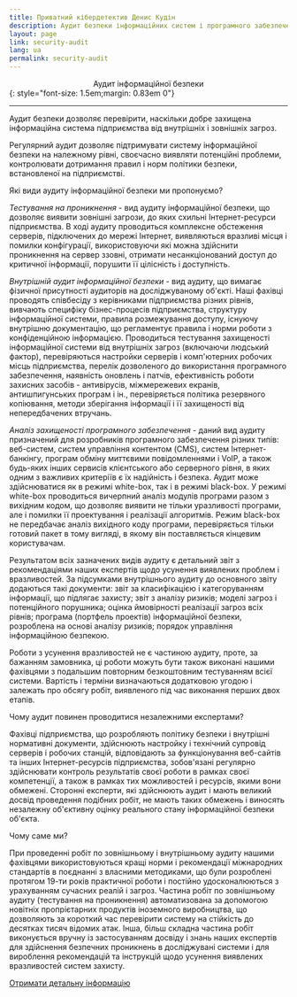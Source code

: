 ```yaml
---
title: Приватний кібердетектив Денис Кудін
description: Аудит безпеки інформаційних систем і програмного забезпечення
layout: page
link: security-audit
lang: ua
permalink: security-audit
---
```


<center>Аудит інформаційної безпеки</center>
{: style="font-size: 1.5em;margin: 0.83em 0"}
<hr />

Аудит безпеки дозволяє перевірити, наскільки добре захищена інформаційна система підприємства від внутрішніх і зовнішніх загроз. 

Регулярний аудит дозволяє підтримувати систему інформаційної безпеки на належному рівні, своєчасно виявляти потенційні проблеми, контролювати дотримання правил і норм політики безпеки, встановленої на підприємстві.

Які види аудиту інформаційної безпеки ми пропонуємо?

_Тестування на проникнення_ - вид аудиту інформаційної безпеки, що дозволяє виявити зовнішні загрози, до яких схильні Інтернет-ресурси підприємства. В ході аудиту проводиться комплексне обстеження серверів, підключених до мережі Інтернет, виявляються вразливі місця і помилки конфігурації, використовуючи які можна здійснити проникнення на сервер ззовні, отримати несанкціонований доступ до критичної інформації, порушити її цілісність і доступність.

_Внутрішній аудит інформаційної безпеки_ - вид аудиту, що вимагає фізичної присутності аудиторів на досліджуваному об'єкті. Наші фахівці проводять співбесіду з керівниками підприємства різних рівнів, вивчають специфіку бізнес-процесів підприємства, структуру інформаційної системи, правила розмежування доступу, існуючу внутрішню документацію, що регламентує правила і норми роботи з конфіденційною інформацією. Проводиться тестування захищеності інформаційної системи від внутрішніх загроз (включаючи людський фактор), перевіряються настройки серверів і комп'ютерних робочих місць підприємства, перелік дозволеного до використання програмного забезпечення, наявність оновлень і патчів, ефективність роботи захисних засобів - антивірусів, міжмережевих екранів, антишпигунських програм і ін., перевіряється політика резервного копіювання, методи зберігання інформації і її захищеності від непередбачених втручань.

_Аналіз захищеності програмного забезпечення_ - даний вид аудиту призначений для розробників програмного забезпечення різних типів: веб-систем, систем управління контентом (CMS), систем Інтернет-банкінгу, програм обміну миттєвими повідомленнями і VoIP, а також будь-яких інших сервисів клієнтського або серверного рівня, в яких одним з важливих критеріїв є їх надійність і безпека. Аудит може здійснюватися як в режимі white-box, так і в режимі black-box. У режимі white-box проводиться вичерпний аналіз модулів програми разом з вихідним кодом, що дозволяє виявити не тільки уразливості програми, але і помилки її проектування і реалізації алгоритмів. Режим black-box не передбачає аналіз вихідного коду програми, перевіряється тільки готовий пакет в тому вигляді, в якому він поставляється кінцевим користувачам.

Результатом всіх зазначених видів аудиту є детальний звіт з рекомендаціями наших експертів щодо усунення виявлених проблем і вразливостей. За підсумками внутрішнього аудиту до основного звіту додаються такі документи: звіт за класифікацією і категоруванням інформації, що підлягає захисту; звіт з аналізу ризиків; моделі загроз і потенційного порушника; оцінка ймовірності реалізації загроз всіх рівнів; програма (портфель проектів) інформаційної безпеки, розроблена на основі аналізу ризиків; порядок управління інформаційною безпекою.

Роботи з усунення вразливостей не є частиною аудиту, проте, за бажанням замовника, ці роботи можуть бути також виконані нашими фахівцями з подальшим повторним безкоштовним тестуванням всієї системи. Вартість і терміни визначаються додатковою угодою і залежать про обсягу робіт, виявленого під час виконання перших двох етапів.

Чому аудит повинен проводитися незалежними експертами?

Фахівці підприємства, що розробляють політику безпеки і внутрішні нормативні документи, здійснюють настройку і технічний супровід серверів і робочих станцій, відповідають за функціонування веб-сайтів та інших Інтернет-ресурсів підприємства, зобов'язані регулярно здійснювати контроль результатів своєї роботи в рамках своєї компетенції, а також в рамках тих можливостей і ресурсів, якими вони обмежені. Сторонні експерти, які здійснюють аудит і мають великий досвід проведення подібних робіт, не мають таких обмежень і виносять незалежну об'єктивну оцінку реального стану інформаційної безпеки об'єкта.

Чому саме ми?

При проведенні робіт по зовнішньому і внутрішньому аудиту нашими фахівцями використовуються кращі норми і рекомендації міжнародних стандартів в поєднанні з власними методиками, що були розроблені протягом 19-ти років практичної роботи і постійно удосконалюються з урахуванням сучасних реалій і загроз. Частина робіт по зовнішньому аудиту (тестування на проникнення) автоматизована за допомогою новітніх пропрієтарних продуктів іноземного виробництва, що дозволяють за короткий час перевірити систему на стійкість до десятках тисяч відомих атак. Інша, більш складна частина робіт виконується вручну із застосуванням досвіду і знань наших експертів для здійснення безпечних проникнень в досліджувані системи і для вироблення рекомендацій та інструкцій щодо усунення виявлених вразливостей систем захисту.


[Отримати детальну інформацію](/contacts)
